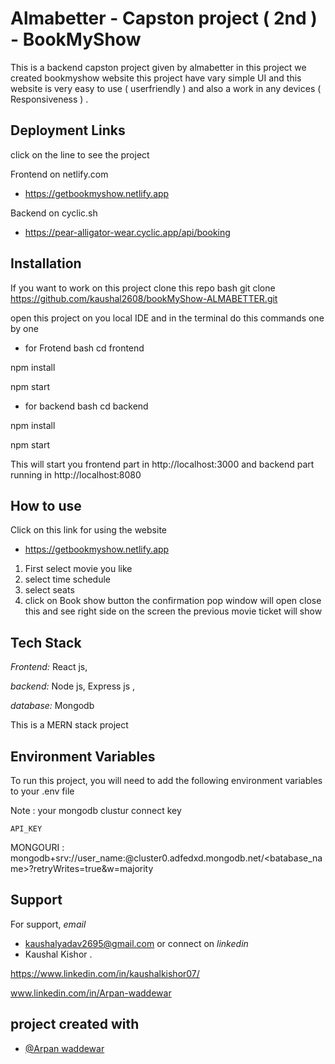 # Almabetter - Capston project ( 2nd ) - BookMyShow

This is a backend capston project given by almabetter in this project we created bookmyshow website this project have vary simple UI and this website is very easy to use ( userfriendly )  and also a work in any devices ( Responsiveness ) .
 


## Deployment Links

click on the line to see the project 

Frontend on netlify.com
 - https://getbookmyshow.netlify.app

Backend on cyclic.sh

 - https://pear-alligator-wear.cyclic.app/api/booking


## Installation

If you want to work on this project clone this repo 
bash
 git clone https://github.com/kaushal2608/bookMyShow-ALMABETTER.git


open this project on you local IDE  and in the terminal do this commands one by one 
 - for Frotend
bash
cd frontend

npm install

npm start

 - for backend 
 bash
cd backend

npm install

npm start 
 
 This will start you frontend part in http://localhost:3000 and backend part running in http://localhost:8080 

    
## How to use

Click on this link for using the website
 - https://getbookmyshow.netlify.app
 1) First select movie you like 
 2) select time schedule 
 3) select seats
 4) click on Book show button the confirmation pop window will open close this and see right side on the screen the previous movie ticket will show 
 


## Tech Stack

*Frontend:* React js, 

*backend:* Node js, Express js , 

*database:* Mongodb

This is a MERN stack project  


## Environment Variables

To run this project, you will need to add the following environment variables to your .env file

Note : your mongodb clustur connect key 

`API_KEY`

 MONGOURI : mongodb+srv://user_name:<password>@cluster0.adfedxd.mongodb.net/<batabase_name>?retryWrites=true&w=majority



## Support

For support, *email* 
- kaushalyadav2695@gmail.com
or connect on *linkedin*
- Kaushal Kishor .

https://www.linkedin.com/in/kaushalkishor07/


www.linkedin.com/in/Arpan-waddewar
## project created with 

- [@Arpan waddewar]( https://github.com/Arpanwaddewar )